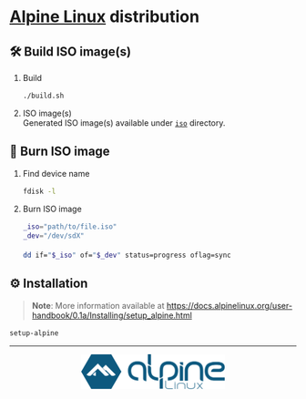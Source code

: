 <!-- markdownlint-disable MD033 -->

# [Alpine Linux](https://www.alpinelinux.org) distribution

## :hammer_and_wrench: Build ISO image(s)

1. Build

   ```sh
   ./build.sh
   ```

2. ISO image(s) \
   Generated ISO image(s) available under [`iso`](./iso/) directory.

## :floppy_disk: Burn ISO image

1. Find device name

   ```sh
   fdisk -l
   ```

2. Burn ISO image

   ```sh
   _iso="path/to/file.iso"
   _dev="/dev/sdX"
   
   dd if="$_iso" of="$_dev" status=progress oflag=sync
   ```

## :gear: Installation

> **Note**: More information available at <https://docs.alpinelinux.org/user-handbook/0.1a/Installing/setup_alpine.html>

```sh
setup-alpine
```

---

<p align="center">
  <img src="./logo.png" alt="Alpine Linux logo" width="50%" />
</p>
